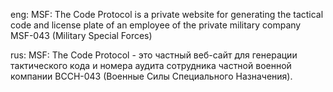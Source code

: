 eng:
MSF: The Code Protocol is a private website for generating the tactical code and license plate of an employee of the private military company MSF-043 (Military Special Forces)

rus:
MSF: The Code Protocol - это частный веб-сайт для генерации тактического кода и номера аудита сотрудника частной военной компании ВССН-043 (Военные Силы Специального Назначения).
